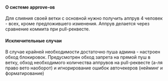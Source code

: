 #### О системе approve-ов
Для слияния своей ветки с основной нужно получить аппрув 4 человек - всех, кроме предложившего изменения. Аппрув делается через сравнение коммита при pull-реквесте. 

#### Исключительные случаи
В случае крайней необходимости достаточно пуша админа - настроен обход блокировок. Предусмотрен обход запрета на прямой пуш в ветку, обход необходимого количества аппрувов на pull-реквесте (а-ля право вето наоборот) и игнорирование ошибок авточекеров (нейминг и форматирование)